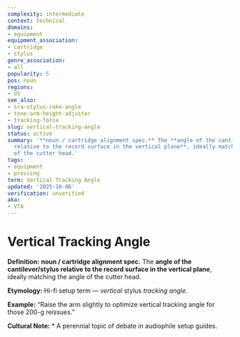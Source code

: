 ```yaml
---
complexity: intermediate
context: technical
domains:
- equipment
equipment_association:
- cartridge
- stylus
genre_association:
- all
popularity: 5
pos: noun
regions:
- US
see_also:
- sra-stylus-rake-angle
- tone-arm-height-adjuster
- tracking-force
slug: vertical-tracking-angle
status: active
summary: '**noun / cartridge alignment spec.** The **angle of the cantilever/stylus
  relative to the record surface in the vertical plane**, ideally matching the angle
  of the cutter head.'
tags:
- equipment
- pressing
term: Vertical Tracking Angle
updated: '2025-10-06'
verification: unverified
aka:
- VTA
---
```


# Vertical Tracking Angle

**Definition:** **noun / cartridge alignment spec.** The **angle of the cantilever/stylus relative to the record surface in the vertical plane**, ideally matching the angle of the cutter head.

**Etymology:** Hi-fi setup term — *vertical* stylus *tracking angle*.

**Example:** “Raise the arm slightly to optimize vertical tracking angle for those 200-g reissues.”

**Cultural Note:** * A perennial topic of debate in audiophile setup guides.

